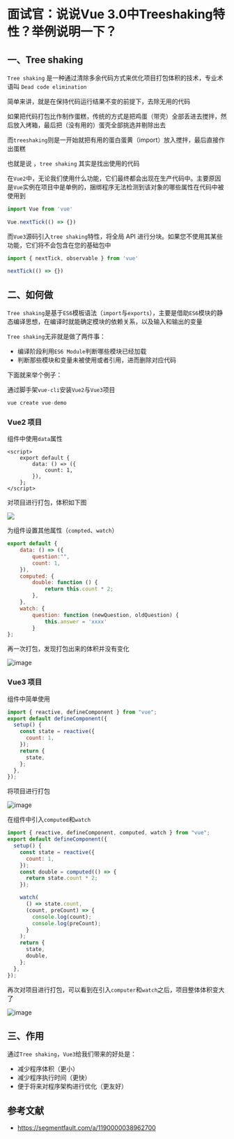 # 面试官：说说Vue 3.0中Treeshaking特性？举例说明一下？


## 一、Tree shaking

`Tree shaking` 是一种通过清除多余代码方式来优化项目打包体积的技术，专业术语叫 `Dead code elimination`

简单来讲，就是在保持代码运行结果不变的前提下，去除无用的代码

如果把代码打包比作制作蛋糕，传统的方式是把鸡蛋（带壳）全部丢进去搅拌，然后放入烤箱，最后把（没有用的）蛋壳全部挑选并剔除出去

而` treeshaking `则是一开始就把有用的蛋白蛋黄（import）放入搅拌，最后直接作出蛋糕

也就是说 ，`tree shaking` 其实是找出使用的代码

在`Vue2`中，无论我们使用什么功能，它们最终都会出现在生产代码中。主要原因是`Vue`实例在项目中是单例的，捆绑程序无法检测到该对象的哪些属性在代码中被使用到

```js
import Vue from 'vue'
 
Vue.nextTick(() => {})
```

而`Vue3`源码引入`tree shaking`特性，将全局 API 进行分块。如果您不使用其某些功能，它们将不会包含在您的基础包中

```js
import { nextTick, observable } from 'vue'
 
nextTick(() => {})
```



## 二、如何做

`Tree shaking`是基于`ES6`模板语法（`import`与`exports`），主要是借助`ES6`模块的静态编译思想，在编译时就能确定模块的依赖关系，以及输入和输出的变量

`Tree shaking`无非就是做了两件事：

- 编译阶段利用`ES6 Module`判断哪些模块已经加载
- 判断那些模块和变量未被使用或者引用，进而删除对应代码

下面就来举个例子：

通过脚手架`vue-cli`安装`Vue2`与`Vue3`项目

```c
vue create vue-demo
```

### Vue2 项目

组件中使用`data`属性

```vue
<script>
    export default {
        data: () => ({
            count: 1,
        }),
    };
</script>
```

对项目进行打包，体积如下图

![](https://static.vue-js.com/6bd2aff0-6097-11eb-85f6-6fac77c0c9b3.png)

为组件设置其他属性（`compted`、`watch`）

```js
export default {
    data: () => ({
        question:"", 
        count: 1,
    }),
    computed: {
        double: function () {
            return this.count * 2;
        },
    },
    watch: {
        question: function (newQuestion, oldQuestion) {
            this.answer = 'xxxx'
        }
};
```

再一次打包，发现打包出来的体积并没有变化

![image](https://github.com/linwu-hi/code-interview/assets/137023716/37c731b3-6e8a-4865-b7c8-4eafd5b1f1f0)



### Vue3 项目

组件中简单使用

```js
import { reactive, defineComponent } from "vue";
export default defineComponent({
  setup() {
    const state = reactive({
      count: 1,
    });
    return {
      state,
    };
  },
});
```

将项目进行打包

![image](https://github.com/linwu-hi/code-interview/assets/137023716/6dac26f2-4911-4238-ac13-ef0268e4f713)

在组件中引入`computed`和`watch`

```js
import { reactive, defineComponent, computed, watch } from "vue";
export default defineComponent({
  setup() {
    const state = reactive({
      count: 1,
    });
    const double = computed(() => {
      return state.count * 2;
    });

    watch(
      () => state.count,
      (count, preCount) => {
        console.log(count);
        console.log(preCount);
      }
    );
    return {
      state,
      double,
    };
  },
});
```

再次对项目进行打包，可以看到在引入`computer`和`watch`之后，项目整体体积变大了

![image](https://github.com/linwu-hi/code-interview/assets/137023716/497ae912-895b-4f49-b3b4-649e4cc3ba36)



## 三、作用

通过`Tree shaking`，`Vue3`给我们带来的好处是：

- 减少程序体积（更小）
- 减少程序执行时间（更快）
- 便于将来对程序架构进行优化（更友好）



## 参考文献

- https://segmentfault.com/a/1190000038962700